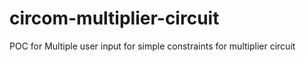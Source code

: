 # circom-multiplier-circuit
POC for Multiple user input for simple constraints for multiplier circuit
